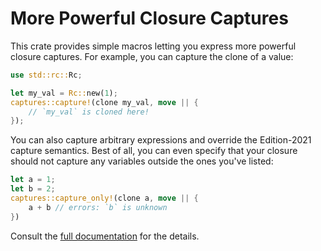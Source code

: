 # More Powerful Closure Captures

This crate provides simple macros letting you express more powerful closure captures. For example,
you can capture the clone of a value:

```rust
use std::rc::Rc;

let my_val = Rc::new(1);
captures::capture!(clone my_val, move || {
    // `my_val` is cloned here!
});
```

You can also capture arbitrary expressions and override the Edition-2021 capture semantics. Best of
all, you can even specify that your closure should not capture any variables outside the ones you've
listed:

```rust
let a = 1;
let b = 2;
captures::capture_only!(clone a, move || {
    a + b // errors: `b` is unknown
})
```

Consult the [full documentation][documentation] for the details.

[documentation]: https://docs.rs/captures
